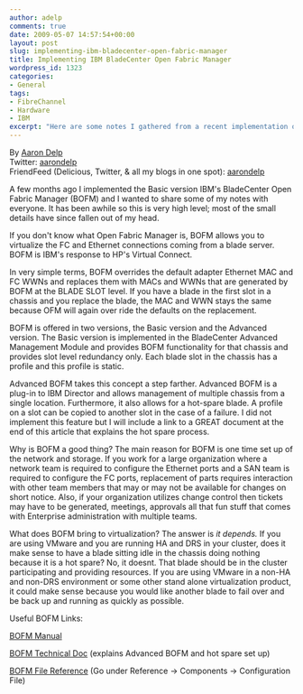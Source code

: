 ```yaml
---
author: adelp
comments: true
date: 2009-05-07 14:57:54+00:00
layout: post
slug: implementing-ibm-bladecenter-open-fabric-manager
title: Implementing IBM BladeCenter Open Fabric Manager
wordpress_id: 1323
categories:
- General
tags:
- FibreChannel
- Hardware
- IBM
excerpt: "Here are some notes I gathered from a recent implementation of IBM's BladeCenter Open Fabric Manager (BOFM)."
---
```


By [Aaron Delp](http://blog.aarondelp.com/)  
Twitter: [aarondelp](http://twitter.com/aarondelp)  
FriendFeed (Delicious, Twitter, & all my blogs in one spot): [aarondelp](http://www.friendfeed.com/aarondelp)

A few months ago I implemented the Basic version IBM's BladeCenter Open Fabric Manager (BOFM) and I wanted to share some of my notes with everyone. It has been awhile so this is very high level; most of the small details have since fallen out of my head.

If you don't know what Open Fabric Manager is, BOFM allows you to virtualize the FC and Ethernet connections coming from a blade server. BOFM is IBM's response to HP's Virtual Connect.

In very simple terms, BOFM overrides the default adapter Ethernet MAC and FC WWNs and replaces them with MACs and WWNs that are generated by BOFM at the BLADE SLOT level. If you have a blade in the first slot in a chassis and you replace the blade, the MAC and WWN stays the same because OFM will again over ride the defaults on the replacement.

BOFM is offered in two versions, the Basic version and the Advanced version. The Basic version is implemented in the BladeCenter Advanced Management Module and provides BOFM functionality for that chassis and provides slot level redundancy only. Each blade slot in the chassis has a profile and this profile is static.

Advanced BOFM takes this concept a step farther. Advanced BOFM is a plug-in to IBM Director and allows management of multiple chassis from a single location. Furthermore, it also allows for a hot-spare blade. A profile on a slot can be copied to another slot in the case of a failure. I did not implement this feature but I will include a link to a GREAT document at the end of this article that explains the hot spare process.

Why is BOFM a good thing? The main reason for BOFM is one time set up of the network and storage. If you work for a large organization where a network team is required to configure the Ethernet ports and a SAN team is required to configure the FC ports, replacement of parts requires interaction with other team members that may or may not be available for changes on short notice. Also, if your organization utilizes change control then tickets may have to be generated, meetings, approvals all that fun stuff that comes with Enterprise administration with multiple teams.

What does BOFM bring to virtualization? The answer is _it depends._ If you are using VMware and you are running HA and DRS in your cluster, does it make sense to have a blade sitting idle in the chassis doing nothing because it is a hot spare? No, it doesnt. That blade should be in the cluster participating and providing resources. If you are using VMware in a non-HA and non-DRS environment or some other stand alone virtualization product, it could make sense because you would like another blade to fail over and be back up and running as quickly as possible.

Useful BOFM Links:

[BOFM Manual](http://publib.boulder.ibm.com/infocenter/eserver/v1r2/topic/bofm_1.00/btp0_bofm_users_doc.pdf)

[BOFM Technical Doc](http://www-03.ibm.com/support/techdocs/atsmastr.nsf/5cb5ed706d254a8186256c71006d2e0a/94f0a6bfe1388c8a8625746400210d37/$FILE/bladecenter_open_fabric_manager-techdoc-v1.pdf) (explains Advanced BOFM and hot spare set up)

[BOFM File Reference](http://publib.boulder.ibm.com/infocenter/eserver/v1r2/index.jsp?topic=/bofm_1.00/btp0_bofm_main.html) (Go under Reference -> Components -> Configuration File)
